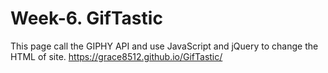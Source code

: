 # Week-6. GifTastic


This page call the GIPHY API and use JavaScript and jQuery to change the HTML of site.
https://grace8512.github.io/GifTastic/
